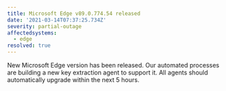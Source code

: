 ```yaml
---
title: Microsoft Edge v89.0.774.54 released
date: '2021-03-14T07:37:25.734Z'
severity: partial-outage
affectedsystems:
  - edge
resolved: true
---
```

New Microsoft Edge version has been released. Our automated processes are building a new key extraction agent to support it. All agents should automatically upgrade within the next 5 hours.

<!--- language code: en -->
